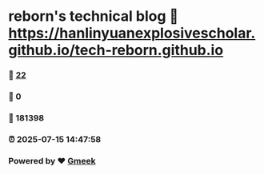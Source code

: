 # reborn's technical blog :link: https://hanlinyuanexplosivescholar.github.io/tech-reborn.github.io 
### :page_facing_up: [22](https://hanlinyuanexplosivescholar.github.io/tech-reborn.github.io/tag.html) 
### :speech_balloon: 0 
### :hibiscus: 181398 
### :alarm_clock: 2025-07-15 14:47:58 
### Powered by :heart: [Gmeek](https://github.com/Meekdai/Gmeek)
